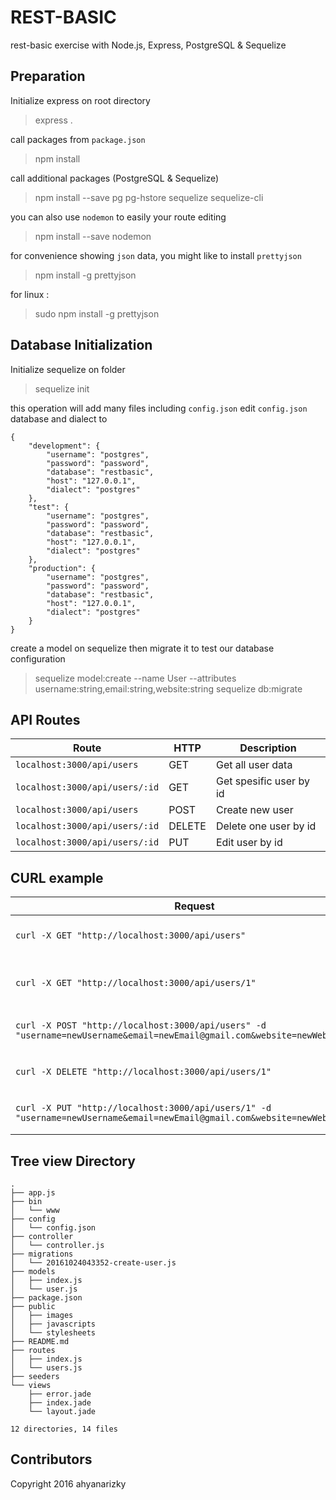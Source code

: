 # REST-BASIC
rest-basic exercise with Node.js, Express, PostgreSQL & Sequelize

## Preparation
Initialize express on root directory
> express .

call packages from `package.json`

> npm install

call additional packages (PostgreSQL & Sequelize)

> npm install --save pg pg-hstore sequelize sequelize-cli

you can also use `nodemon` to easily your route editing

> npm install --save nodemon

for convenience showing `json` data, you might like to install `prettyjson`

> npm install -g prettyjson

for linux :
> sudo npm install -g prettyjson

## Database Initialization

Initialize sequelize on folder
>sequelize init

this operation will add many files including `config.json`
edit `config.json` database and dialect to

```
{
    "development": {
        "username": "postgres",
        "password": "password",
        "database": "restbasic",
        "host": "127.0.0.1",
        "dialect": "postgres"
    },
    "test": {
        "username": "postgres",
        "password": "password",
        "database": "restbasic",
        "host": "127.0.0.1",
        "dialect": "postgres"
    },
    "production": {
        "username": "postgres",
        "password": "password",
        "database": "restbasic",
        "host": "127.0.0.1",
        "dialect": "postgres"
    }
}
```
create a model on sequelize then migrate it to test our database configuration
> sequelize model:create --name User --attributes username:string,email:string,website:string
> sequelize db:migrate

## API Routes
Route | HTTP | Description |
------|------|------------|
`localhost:3000/api/users` | GET | Get all user data
`localhost:3000/api/users/:id` | GET | Get spesific user by id
`localhost:3000/api/users` | POST | Create new user
`localhost:3000/api/users/:id` | DELETE | Delete one user by id
`localhost:3000/api/users/:id` | PUT | Edit user by id

## CURL example
Request | Action |  
------|------|
`curl -X GET "http://localhost:3000/api/users"` | Get all user data
`curl -X GET "http://localhost:3000/api/users/1"` | Get user data id 1
`curl -X POST "http://localhost:3000/api/users" -d "username=newUsername&email=newEmail@gmail.com&website=newWebsite.com"` |  Create new user
`curl -X DELETE "http://localhost:3000/api/users/1"` | Delete user id 1
`curl -X PUT "http://localhost:3000/api/users/1" -d "username=newUsername&email=newEmail@gmail.com&website=newWebsite.com"` | Edit user id 1

## Tree view Directory
```
.
├── app.js
├── bin
│   └── www
├── config
│   └── config.json
├── controller
│   └── controller.js
├── migrations
│   └── 20161024043352-create-user.js
├── models
│   ├── index.js
│   └── user.js
├── package.json
├── public
│   ├── images
│   ├── javascripts
│   └── stylesheets
├── README.md
├── routes
│   ├── index.js
│   └── users.js
├── seeders
└── views
    ├── error.jade
    ├── index.jade
    └── layout.jade

12 directories, 14 files
```

## Contributors
Copyright 2016 ahyanarizky
